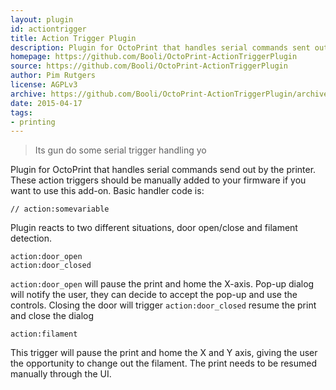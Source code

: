 ```yaml
---
layout: plugin
id: actiontrigger
title: Action Trigger Plugin
description: Plugin for OctoPrint that handles serial commands sent out by the printer.
homepage: https://github.com/Booli/OctoPrint-ActionTriggerPlugin
source: https://github.com/Booli/OctoPrint-ActionTriggerPlugin
author: Pim Rutgers
license: AGPLv3
archive: https://github.com/Booli/OctoPrint-ActionTriggerPlugin/archive/master.zip
date: 2015-04-17
tags:
- printing
---
```


> Its gun do some serial trigger handling yo

Plugin for OctoPrint that handles serial commands send out by the printer. These action triggers should be manually added to your firmware if you want to use this add-on.  Basic handler code is:

    // action:somevariable

Plugin reacts to two different situations, door open/close and filament detection.

    action:door_open
    action:door_closed

``action:door_open`` will pause the print and home the X-axis. Pop-up dialog will notify the user, they can decide to accept the pop-up and use the controls. Closing the door will trigger ``action:door_closed`` resume the print and close the dialog

    action:filament

This trigger will pause the print and home the X and Y axis, giving the user the opportunity to change out the filament. The print needs to be resumed manually through the UI.
